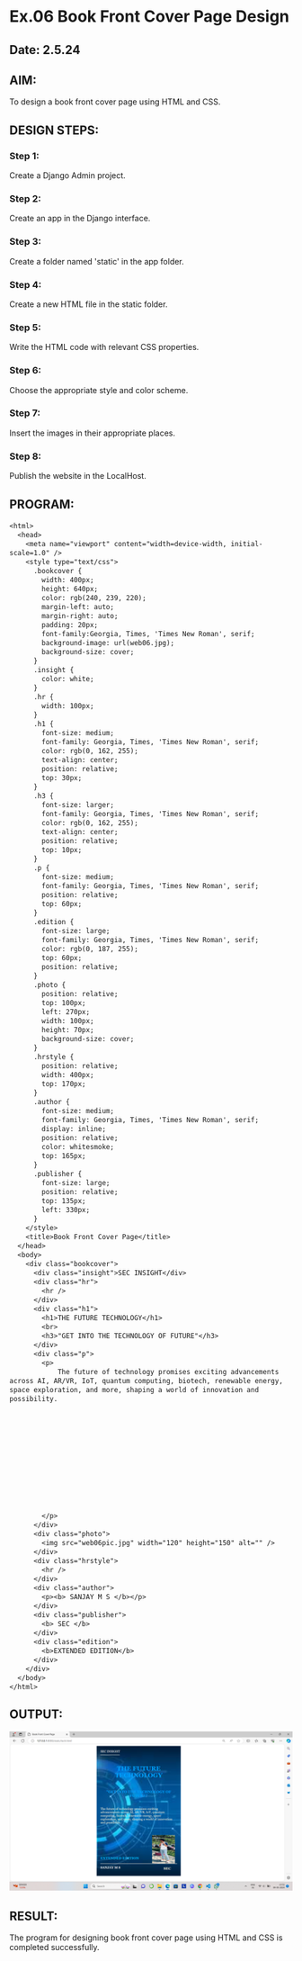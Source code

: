 # Ex.06 Book Front Cover Page Design
## Date: 2.5.24

## AIM:
To design a book front cover page using HTML and CSS.

## DESIGN STEPS:

### Step 1:
Create a Django Admin project.

### Step 2:
Create an app in the Django interface.

### Step 3:
Create a folder named 'static' in the app folder.

### Step 4:
Create a new HTML file in the static folder.

### Step 5:
Write the HTML code with relevant CSS properties.

### Step 6:
Choose the appropriate style and color scheme.

### Step 7:
Insert the images in their appropriate places.

### Step 8:
Publish the website in the LocalHost.

## PROGRAM:
```
<html>
  <head>
    <meta name="viewport" content="width=device-width, initial-scale=1.0" />
    <style type="text/css">
      .bookcover {
        width: 400px;
        height: 640px;
        color: rgb(240, 239, 220);
        margin-left: auto;
        margin-right: auto;
        padding: 20px;
        font-family:Georgia, Times, 'Times New Roman', serif;
        background-image: url(web06.jpg);
        background-size: cover;
      }
      .insight {
        color: white;
      }
      .hr {
        width: 100px;
      }
      .h1 {
        font-size: medium;
        font-family: Georgia, Times, 'Times New Roman', serif;
        color: rgb(0, 162, 255);
        text-align: center;
        position: relative;
        top: 30px;
      }
      .h3 {
        font-size: larger;
        font-family: Georgia, Times, 'Times New Roman', serif;
        color: rgb(0, 162, 255);
        text-align: center;
        position: relative;
        top: 10px;
      }
      .p {
        font-size: medium;
        font-family: Georgia, Times, 'Times New Roman', serif;
        position: relative;
        top: 60px;
      }
      .edition {
        font-size: large;
        font-family: Georgia, Times, 'Times New Roman', serif;
        color: rgb(0, 187, 255);
        top: 60px;
        position: relative;
      }
      .photo {
        position: relative;
        top: 100px;
        left: 270px;
        width: 100px;
        height: 70px;
        background-size: cover;
      }
      .hrstyle {
        position: relative;
        width: 400px;
        top: 170px;
      }
      .author {
        font-size: medium;
        font-family: Georgia, Times, 'Times New Roman', serif;
        display: inline;
        position: relative;
        color: whitesmoke;
        top: 165px;
      }
      .publisher {
        font-size: large;
        position: relative;
        top: 135px;
        left: 330px;
      }
    </style>
    <title>Book Front Cover Page</title>
  </head>
  <body>
    <div class="bookcover">
      <div class="insight">SEC INSIGHT</div>
      <div class="hr">
        <hr />
      </div>
      <div class="h1">
        <h1>THE FUTURE TECHNOLOGY</h1>
        <br>
        <h3>"GET INTO THE TECHNOLOGY OF FUTURE"</h3>
      </div>
      <div class="p">
        <p>
            The future of technology promises exciting advancements across AI, AR/VR, IoT, quantum computing, biotech, renewable energy, space exploration, and more, shaping a world of innovation and possibility.











          
        </p>
      </div>
      <div class="photo">
        <img src="web06pic.jpg" width="120" height="150" alt="" />
      </div>
      <div class="hrstyle">
        <hr />
      </div>
      <div class="author">
        <p><b> SANJAY M S </b></p>
      </div>
      <div class="publisher">
        <b> SEC </b>
      </div>
      <div class="edition">
        <b>EXTENDED EDITION</b>
      </div>
    </div>
  </body>
</html>
```
## OUTPUT:
![alt text](<Screenshot (10).png>)

## RESULT:
The program for designing book front cover page using HTML and CSS is completed successfully.
